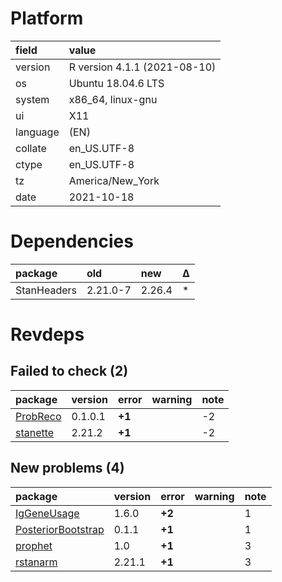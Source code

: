 # Platform

|field    |value                        |
|:--------|:----------------------------|
|version  |R version 4.1.1 (2021-08-10) |
|os       |Ubuntu 18.04.6 LTS           |
|system   |x86_64, linux-gnu            |
|ui       |X11                          |
|language |(EN)                         |
|collate  |en_US.UTF-8                  |
|ctype    |en_US.UTF-8                  |
|tz       |America/New_York             |
|date     |2021-10-18                   |

# Dependencies

|package     |old      |new    |Δ  |
|:-----------|:--------|:------|:--|
|StanHeaders |2.21.0-7 |2.26.4 |*  |

# Revdeps

## Failed to check (2)

|package                          |version |error  |warning |note |
|:--------------------------------|:-------|:------|:-------|:----|
|[ProbReco](failures.md#probreco) |0.1.0.1 |__+1__ |        |-2   |
|[stanette](failures.md#stanette) |2.21.2  |__+1__ |        |-2   |

## New problems (4)

|package                                              |version |error  |warning |note |
|:----------------------------------------------------|:-------|:------|:-------|:----|
|[IgGeneUsage](problems.md#iggeneusage)               |1.6.0   |__+2__ |        |1    |
|[PosteriorBootstrap](problems.md#posteriorbootstrap) |0.1.1   |__+1__ |        |1    |
|[prophet](problems.md#prophet)                       |1.0     |__+1__ |        |3    |
|[rstanarm](problems.md#rstanarm)                     |2.21.1  |__+1__ |        |3    |

